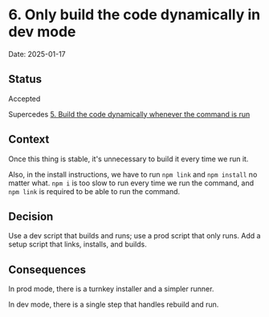 # 6. Only build the code dynamically in dev mode

Date: 2025-01-17

## Status

Accepted

Supercedes [5. Build the code dynamically whenever the command is run](0005-build-the-code-dynamically-whenever-the-command-is-run.md)

## Context

Once this thing is stable, it's unnecessary to build it every time we run it.

Also, in the install instructions, we have to run `npm link` and `npm install`
no matter what. `npm i` is too slow to run every time we run the command, and
`npm link` is required to be able to run the command.

## Decision

Use a dev script that builds and runs; use a prod script that only runs. Add a
setup script that links, installs, and builds.

## Consequences

In prod mode, there is a turnkey installer and a simpler runner.

In dev mode, there is a single step that handles rebuild and run.
